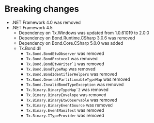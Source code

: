 # Breaking changes

* .NET Framework 4.0 was removed
* .NET Framework 4.5
    * Dependency on Tx.Windows was updated from 1.0.61019 to 2.0.0
    * Dependency on Bond.Runtime.CSharp 3.0.6 was removed
    * Dependency on Bond.Core.CSharp 5.0.0 was added
    * Tx.Bond.dll
        * ``Tx.Bond.BondEtwObserver`` was removed
        * ``Tx.Bond.BondProtocol`` was removed
        * ``Tx.Bond.BondEtwWriter`1`` was removed
        * ``Tx.Bond.BondTypeMap`` was removed
        * ``Tx.Bond.BondIdentifierHelpers`` was removed
        * ``Tx.Bond.GeneralPartitionableTypeMap`` was removed
        * ``Tx.Bond.InvalidBondTypeException`` was removed
        * ``Tx.Binary.BinaryTypeMap`2`` was removed
        * ``Tx.Binary.BinaryEnvelope`` was removed
        * ``Tx.Binary.BinaryEtwObservable`` was removed
        * ``Tx.Binary.BinaryEventSource`` was removed
        * ``Tx.Binary.EventManifest`` was removed
        * ``Tx.Binary.ITypeProvider`` was removed
